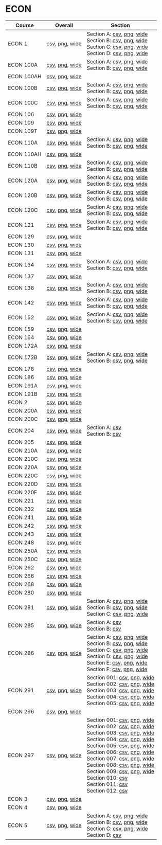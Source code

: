# ECON

| Course | Overall | Section |
| ------ | ------- | ------- |
| ECON 1 | [csv](https://github.com/UCSD-Historical-Enrollment-Data/2024Fall/blob/main/overall/ECON%201.csv), [png](https://raw.githubusercontent.com/UCSD-Historical-Enrollment-Data/2024Fall/main/plot_overall/ECON%201.png), [wide](https://raw.githubusercontent.com/UCSD-Historical-Enrollment-Data/2024Fall/main/plot_overall_wide/ECON%201.png) | Section A: [csv](https://github.com/UCSD-Historical-Enrollment-Data/2024Fall/blob/main/section/ECON%201_A.csv), [png](https://raw.githubusercontent.com/UCSD-Historical-Enrollment-Data/2024Fall/main/plot_section/ECON%201_A.png), [wide](https://raw.githubusercontent.com/UCSD-Historical-Enrollment-Data/2024Fall/main/plot_section_wide/ECON%201_A.png)<br>Section B: [csv](https://github.com/UCSD-Historical-Enrollment-Data/2024Fall/blob/main/section/ECON%201_B.csv), [png](https://raw.githubusercontent.com/UCSD-Historical-Enrollment-Data/2024Fall/main/plot_section/ECON%201_B.png), [wide](https://raw.githubusercontent.com/UCSD-Historical-Enrollment-Data/2024Fall/main/plot_section_wide/ECON%201_B.png)<br>Section C: [csv](https://github.com/UCSD-Historical-Enrollment-Data/2024Fall/blob/main/section/ECON%201_C.csv), [png](https://raw.githubusercontent.com/UCSD-Historical-Enrollment-Data/2024Fall/main/plot_section/ECON%201_C.png), [wide](https://raw.githubusercontent.com/UCSD-Historical-Enrollment-Data/2024Fall/main/plot_section_wide/ECON%201_C.png)<br>Section D: [csv](https://github.com/UCSD-Historical-Enrollment-Data/2024Fall/blob/main/section/ECON%201_D.csv), [png](https://raw.githubusercontent.com/UCSD-Historical-Enrollment-Data/2024Fall/main/plot_section/ECON%201_D.png), [wide](https://raw.githubusercontent.com/UCSD-Historical-Enrollment-Data/2024Fall/main/plot_section_wide/ECON%201_D.png) |
| ECON 100A | [csv](https://github.com/UCSD-Historical-Enrollment-Data/2024Fall/blob/main/overall/ECON%20100A.csv), [png](https://raw.githubusercontent.com/UCSD-Historical-Enrollment-Data/2024Fall/main/plot_overall/ECON%20100A.png), [wide](https://raw.githubusercontent.com/UCSD-Historical-Enrollment-Data/2024Fall/main/plot_overall_wide/ECON%20100A.png) | Section A: [csv](https://github.com/UCSD-Historical-Enrollment-Data/2024Fall/blob/main/section/ECON%20100A_A.csv), [png](https://raw.githubusercontent.com/UCSD-Historical-Enrollment-Data/2024Fall/main/plot_section/ECON%20100A_A.png), [wide](https://raw.githubusercontent.com/UCSD-Historical-Enrollment-Data/2024Fall/main/plot_section_wide/ECON%20100A_A.png)<br>Section B: [csv](https://github.com/UCSD-Historical-Enrollment-Data/2024Fall/blob/main/section/ECON%20100A_B.csv), [png](https://raw.githubusercontent.com/UCSD-Historical-Enrollment-Data/2024Fall/main/plot_section/ECON%20100A_B.png), [wide](https://raw.githubusercontent.com/UCSD-Historical-Enrollment-Data/2024Fall/main/plot_section_wide/ECON%20100A_B.png) |
| ECON 100AH | [csv](https://github.com/UCSD-Historical-Enrollment-Data/2024Fall/blob/main/overall/ECON%20100AH.csv), [png](https://raw.githubusercontent.com/UCSD-Historical-Enrollment-Data/2024Fall/main/plot_overall/ECON%20100AH.png), [wide](https://raw.githubusercontent.com/UCSD-Historical-Enrollment-Data/2024Fall/main/plot_overall_wide/ECON%20100AH.png) |  |
| ECON 100B | [csv](https://github.com/UCSD-Historical-Enrollment-Data/2024Fall/blob/main/overall/ECON%20100B.csv), [png](https://raw.githubusercontent.com/UCSD-Historical-Enrollment-Data/2024Fall/main/plot_overall/ECON%20100B.png), [wide](https://raw.githubusercontent.com/UCSD-Historical-Enrollment-Data/2024Fall/main/plot_overall_wide/ECON%20100B.png) | Section A: [csv](https://github.com/UCSD-Historical-Enrollment-Data/2024Fall/blob/main/section/ECON%20100B_A.csv), [png](https://raw.githubusercontent.com/UCSD-Historical-Enrollment-Data/2024Fall/main/plot_section/ECON%20100B_A.png), [wide](https://raw.githubusercontent.com/UCSD-Historical-Enrollment-Data/2024Fall/main/plot_section_wide/ECON%20100B_A.png)<br>Section B: [csv](https://github.com/UCSD-Historical-Enrollment-Data/2024Fall/blob/main/section/ECON%20100B_B.csv), [png](https://raw.githubusercontent.com/UCSD-Historical-Enrollment-Data/2024Fall/main/plot_section/ECON%20100B_B.png), [wide](https://raw.githubusercontent.com/UCSD-Historical-Enrollment-Data/2024Fall/main/plot_section_wide/ECON%20100B_B.png) |
| ECON 100C | [csv](https://github.com/UCSD-Historical-Enrollment-Data/2024Fall/blob/main/overall/ECON%20100C.csv), [png](https://raw.githubusercontent.com/UCSD-Historical-Enrollment-Data/2024Fall/main/plot_overall/ECON%20100C.png), [wide](https://raw.githubusercontent.com/UCSD-Historical-Enrollment-Data/2024Fall/main/plot_overall_wide/ECON%20100C.png) | Section A: [csv](https://github.com/UCSD-Historical-Enrollment-Data/2024Fall/blob/main/section/ECON%20100C_A.csv), [png](https://raw.githubusercontent.com/UCSD-Historical-Enrollment-Data/2024Fall/main/plot_section/ECON%20100C_A.png), [wide](https://raw.githubusercontent.com/UCSD-Historical-Enrollment-Data/2024Fall/main/plot_section_wide/ECON%20100C_A.png)<br>Section B: [csv](https://github.com/UCSD-Historical-Enrollment-Data/2024Fall/blob/main/section/ECON%20100C_B.csv), [png](https://raw.githubusercontent.com/UCSD-Historical-Enrollment-Data/2024Fall/main/plot_section/ECON%20100C_B.png), [wide](https://raw.githubusercontent.com/UCSD-Historical-Enrollment-Data/2024Fall/main/plot_section_wide/ECON%20100C_B.png) |
| ECON 106 | [csv](https://github.com/UCSD-Historical-Enrollment-Data/2024Fall/blob/main/overall/ECON%20106.csv), [png](https://raw.githubusercontent.com/UCSD-Historical-Enrollment-Data/2024Fall/main/plot_overall/ECON%20106.png), [wide](https://raw.githubusercontent.com/UCSD-Historical-Enrollment-Data/2024Fall/main/plot_overall_wide/ECON%20106.png) |  |
| ECON 109 | [csv](https://github.com/UCSD-Historical-Enrollment-Data/2024Fall/blob/main/overall/ECON%20109.csv), [png](https://raw.githubusercontent.com/UCSD-Historical-Enrollment-Data/2024Fall/main/plot_overall/ECON%20109.png), [wide](https://raw.githubusercontent.com/UCSD-Historical-Enrollment-Data/2024Fall/main/plot_overall_wide/ECON%20109.png) |  |
| ECON 109T | [csv](https://github.com/UCSD-Historical-Enrollment-Data/2024Fall/blob/main/overall/ECON%20109T.csv), [png](https://raw.githubusercontent.com/UCSD-Historical-Enrollment-Data/2024Fall/main/plot_overall/ECON%20109T.png), [wide](https://raw.githubusercontent.com/UCSD-Historical-Enrollment-Data/2024Fall/main/plot_overall_wide/ECON%20109T.png) |  |
| ECON 110A | [csv](https://github.com/UCSD-Historical-Enrollment-Data/2024Fall/blob/main/overall/ECON%20110A.csv), [png](https://raw.githubusercontent.com/UCSD-Historical-Enrollment-Data/2024Fall/main/plot_overall/ECON%20110A.png), [wide](https://raw.githubusercontent.com/UCSD-Historical-Enrollment-Data/2024Fall/main/plot_overall_wide/ECON%20110A.png) | Section A: [csv](https://github.com/UCSD-Historical-Enrollment-Data/2024Fall/blob/main/section/ECON%20110A_A.csv), [png](https://raw.githubusercontent.com/UCSD-Historical-Enrollment-Data/2024Fall/main/plot_section/ECON%20110A_A.png), [wide](https://raw.githubusercontent.com/UCSD-Historical-Enrollment-Data/2024Fall/main/plot_section_wide/ECON%20110A_A.png)<br>Section B: [csv](https://github.com/UCSD-Historical-Enrollment-Data/2024Fall/blob/main/section/ECON%20110A_B.csv), [png](https://raw.githubusercontent.com/UCSD-Historical-Enrollment-Data/2024Fall/main/plot_section/ECON%20110A_B.png), [wide](https://raw.githubusercontent.com/UCSD-Historical-Enrollment-Data/2024Fall/main/plot_section_wide/ECON%20110A_B.png) |
| ECON 110AH | [csv](https://github.com/UCSD-Historical-Enrollment-Data/2024Fall/blob/main/overall/ECON%20110AH.csv), [png](https://raw.githubusercontent.com/UCSD-Historical-Enrollment-Data/2024Fall/main/plot_overall/ECON%20110AH.png), [wide](https://raw.githubusercontent.com/UCSD-Historical-Enrollment-Data/2024Fall/main/plot_overall_wide/ECON%20110AH.png) |  |
| ECON 110B | [csv](https://github.com/UCSD-Historical-Enrollment-Data/2024Fall/blob/main/overall/ECON%20110B.csv), [png](https://raw.githubusercontent.com/UCSD-Historical-Enrollment-Data/2024Fall/main/plot_overall/ECON%20110B.png), [wide](https://raw.githubusercontent.com/UCSD-Historical-Enrollment-Data/2024Fall/main/plot_overall_wide/ECON%20110B.png) | Section A: [csv](https://github.com/UCSD-Historical-Enrollment-Data/2024Fall/blob/main/section/ECON%20110B_A.csv), [png](https://raw.githubusercontent.com/UCSD-Historical-Enrollment-Data/2024Fall/main/plot_section/ECON%20110B_A.png), [wide](https://raw.githubusercontent.com/UCSD-Historical-Enrollment-Data/2024Fall/main/plot_section_wide/ECON%20110B_A.png)<br>Section B: [csv](https://github.com/UCSD-Historical-Enrollment-Data/2024Fall/blob/main/section/ECON%20110B_B.csv), [png](https://raw.githubusercontent.com/UCSD-Historical-Enrollment-Data/2024Fall/main/plot_section/ECON%20110B_B.png), [wide](https://raw.githubusercontent.com/UCSD-Historical-Enrollment-Data/2024Fall/main/plot_section_wide/ECON%20110B_B.png) |
| ECON 120A | [csv](https://github.com/UCSD-Historical-Enrollment-Data/2024Fall/blob/main/overall/ECON%20120A.csv), [png](https://raw.githubusercontent.com/UCSD-Historical-Enrollment-Data/2024Fall/main/plot_overall/ECON%20120A.png), [wide](https://raw.githubusercontent.com/UCSD-Historical-Enrollment-Data/2024Fall/main/plot_overall_wide/ECON%20120A.png) | Section A: [csv](https://github.com/UCSD-Historical-Enrollment-Data/2024Fall/blob/main/section/ECON%20120A_A.csv), [png](https://raw.githubusercontent.com/UCSD-Historical-Enrollment-Data/2024Fall/main/plot_section/ECON%20120A_A.png), [wide](https://raw.githubusercontent.com/UCSD-Historical-Enrollment-Data/2024Fall/main/plot_section_wide/ECON%20120A_A.png)<br>Section B: [csv](https://github.com/UCSD-Historical-Enrollment-Data/2024Fall/blob/main/section/ECON%20120A_B.csv), [png](https://raw.githubusercontent.com/UCSD-Historical-Enrollment-Data/2024Fall/main/plot_section/ECON%20120A_B.png), [wide](https://raw.githubusercontent.com/UCSD-Historical-Enrollment-Data/2024Fall/main/plot_section_wide/ECON%20120A_B.png) |
| ECON 120B | [csv](https://github.com/UCSD-Historical-Enrollment-Data/2024Fall/blob/main/overall/ECON%20120B.csv), [png](https://raw.githubusercontent.com/UCSD-Historical-Enrollment-Data/2024Fall/main/plot_overall/ECON%20120B.png), [wide](https://raw.githubusercontent.com/UCSD-Historical-Enrollment-Data/2024Fall/main/plot_overall_wide/ECON%20120B.png) | Section A: [csv](https://github.com/UCSD-Historical-Enrollment-Data/2024Fall/blob/main/section/ECON%20120B_A.csv), [png](https://raw.githubusercontent.com/UCSD-Historical-Enrollment-Data/2024Fall/main/plot_section/ECON%20120B_A.png), [wide](https://raw.githubusercontent.com/UCSD-Historical-Enrollment-Data/2024Fall/main/plot_section_wide/ECON%20120B_A.png)<br>Section B: [csv](https://github.com/UCSD-Historical-Enrollment-Data/2024Fall/blob/main/section/ECON%20120B_B.csv), [png](https://raw.githubusercontent.com/UCSD-Historical-Enrollment-Data/2024Fall/main/plot_section/ECON%20120B_B.png), [wide](https://raw.githubusercontent.com/UCSD-Historical-Enrollment-Data/2024Fall/main/plot_section_wide/ECON%20120B_B.png) |
| ECON 120C | [csv](https://github.com/UCSD-Historical-Enrollment-Data/2024Fall/blob/main/overall/ECON%20120C.csv), [png](https://raw.githubusercontent.com/UCSD-Historical-Enrollment-Data/2024Fall/main/plot_overall/ECON%20120C.png), [wide](https://raw.githubusercontent.com/UCSD-Historical-Enrollment-Data/2024Fall/main/plot_overall_wide/ECON%20120C.png) | Section A: [csv](https://github.com/UCSD-Historical-Enrollment-Data/2024Fall/blob/main/section/ECON%20120C_A.csv), [png](https://raw.githubusercontent.com/UCSD-Historical-Enrollment-Data/2024Fall/main/plot_section/ECON%20120C_A.png), [wide](https://raw.githubusercontent.com/UCSD-Historical-Enrollment-Data/2024Fall/main/plot_section_wide/ECON%20120C_A.png)<br>Section B: [csv](https://github.com/UCSD-Historical-Enrollment-Data/2024Fall/blob/main/section/ECON%20120C_B.csv), [png](https://raw.githubusercontent.com/UCSD-Historical-Enrollment-Data/2024Fall/main/plot_section/ECON%20120C_B.png), [wide](https://raw.githubusercontent.com/UCSD-Historical-Enrollment-Data/2024Fall/main/plot_section_wide/ECON%20120C_B.png) |
| ECON 121 | [csv](https://github.com/UCSD-Historical-Enrollment-Data/2024Fall/blob/main/overall/ECON%20121.csv), [png](https://raw.githubusercontent.com/UCSD-Historical-Enrollment-Data/2024Fall/main/plot_overall/ECON%20121.png), [wide](https://raw.githubusercontent.com/UCSD-Historical-Enrollment-Data/2024Fall/main/plot_overall_wide/ECON%20121.png) | Section A: [csv](https://github.com/UCSD-Historical-Enrollment-Data/2024Fall/blob/main/section/ECON%20121_A.csv), [png](https://raw.githubusercontent.com/UCSD-Historical-Enrollment-Data/2024Fall/main/plot_section/ECON%20121_A.png), [wide](https://raw.githubusercontent.com/UCSD-Historical-Enrollment-Data/2024Fall/main/plot_section_wide/ECON%20121_A.png)<br>Section B: [csv](https://github.com/UCSD-Historical-Enrollment-Data/2024Fall/blob/main/section/ECON%20121_B.csv), [png](https://raw.githubusercontent.com/UCSD-Historical-Enrollment-Data/2024Fall/main/plot_section/ECON%20121_B.png), [wide](https://raw.githubusercontent.com/UCSD-Historical-Enrollment-Data/2024Fall/main/plot_section_wide/ECON%20121_B.png) |
| ECON 129 | [csv](https://github.com/UCSD-Historical-Enrollment-Data/2024Fall/blob/main/overall/ECON%20129.csv), [png](https://raw.githubusercontent.com/UCSD-Historical-Enrollment-Data/2024Fall/main/plot_overall/ECON%20129.png), [wide](https://raw.githubusercontent.com/UCSD-Historical-Enrollment-Data/2024Fall/main/plot_overall_wide/ECON%20129.png) |  |
| ECON 130 | [csv](https://github.com/UCSD-Historical-Enrollment-Data/2024Fall/blob/main/overall/ECON%20130.csv), [png](https://raw.githubusercontent.com/UCSD-Historical-Enrollment-Data/2024Fall/main/plot_overall/ECON%20130.png), [wide](https://raw.githubusercontent.com/UCSD-Historical-Enrollment-Data/2024Fall/main/plot_overall_wide/ECON%20130.png) |  |
| ECON 131 | [csv](https://github.com/UCSD-Historical-Enrollment-Data/2024Fall/blob/main/overall/ECON%20131.csv), [png](https://raw.githubusercontent.com/UCSD-Historical-Enrollment-Data/2024Fall/main/plot_overall/ECON%20131.png), [wide](https://raw.githubusercontent.com/UCSD-Historical-Enrollment-Data/2024Fall/main/plot_overall_wide/ECON%20131.png) |  |
| ECON 134 | [csv](https://github.com/UCSD-Historical-Enrollment-Data/2024Fall/blob/main/overall/ECON%20134.csv), [png](https://raw.githubusercontent.com/UCSD-Historical-Enrollment-Data/2024Fall/main/plot_overall/ECON%20134.png), [wide](https://raw.githubusercontent.com/UCSD-Historical-Enrollment-Data/2024Fall/main/plot_overall_wide/ECON%20134.png) | Section A: [csv](https://github.com/UCSD-Historical-Enrollment-Data/2024Fall/blob/main/section/ECON%20134_A.csv), [png](https://raw.githubusercontent.com/UCSD-Historical-Enrollment-Data/2024Fall/main/plot_section/ECON%20134_A.png), [wide](https://raw.githubusercontent.com/UCSD-Historical-Enrollment-Data/2024Fall/main/plot_section_wide/ECON%20134_A.png)<br>Section B: [csv](https://github.com/UCSD-Historical-Enrollment-Data/2024Fall/blob/main/section/ECON%20134_B.csv), [png](https://raw.githubusercontent.com/UCSD-Historical-Enrollment-Data/2024Fall/main/plot_section/ECON%20134_B.png), [wide](https://raw.githubusercontent.com/UCSD-Historical-Enrollment-Data/2024Fall/main/plot_section_wide/ECON%20134_B.png) |
| ECON 137 | [csv](https://github.com/UCSD-Historical-Enrollment-Data/2024Fall/blob/main/overall/ECON%20137.csv), [png](https://raw.githubusercontent.com/UCSD-Historical-Enrollment-Data/2024Fall/main/plot_overall/ECON%20137.png), [wide](https://raw.githubusercontent.com/UCSD-Historical-Enrollment-Data/2024Fall/main/plot_overall_wide/ECON%20137.png) |  |
| ECON 138 | [csv](https://github.com/UCSD-Historical-Enrollment-Data/2024Fall/blob/main/overall/ECON%20138.csv), [png](https://raw.githubusercontent.com/UCSD-Historical-Enrollment-Data/2024Fall/main/plot_overall/ECON%20138.png), [wide](https://raw.githubusercontent.com/UCSD-Historical-Enrollment-Data/2024Fall/main/plot_overall_wide/ECON%20138.png) | Section A: [csv](https://github.com/UCSD-Historical-Enrollment-Data/2024Fall/blob/main/section/ECON%20138_A.csv), [png](https://raw.githubusercontent.com/UCSD-Historical-Enrollment-Data/2024Fall/main/plot_section/ECON%20138_A.png), [wide](https://raw.githubusercontent.com/UCSD-Historical-Enrollment-Data/2024Fall/main/plot_section_wide/ECON%20138_A.png)<br>Section B: [csv](https://github.com/UCSD-Historical-Enrollment-Data/2024Fall/blob/main/section/ECON%20138_B.csv), [png](https://raw.githubusercontent.com/UCSD-Historical-Enrollment-Data/2024Fall/main/plot_section/ECON%20138_B.png), [wide](https://raw.githubusercontent.com/UCSD-Historical-Enrollment-Data/2024Fall/main/plot_section_wide/ECON%20138_B.png) |
| ECON 142 | [csv](https://github.com/UCSD-Historical-Enrollment-Data/2024Fall/blob/main/overall/ECON%20142.csv), [png](https://raw.githubusercontent.com/UCSD-Historical-Enrollment-Data/2024Fall/main/plot_overall/ECON%20142.png), [wide](https://raw.githubusercontent.com/UCSD-Historical-Enrollment-Data/2024Fall/main/plot_overall_wide/ECON%20142.png) | Section A: [csv](https://github.com/UCSD-Historical-Enrollment-Data/2024Fall/blob/main/section/ECON%20142_A.csv), [png](https://raw.githubusercontent.com/UCSD-Historical-Enrollment-Data/2024Fall/main/plot_section/ECON%20142_A.png), [wide](https://raw.githubusercontent.com/UCSD-Historical-Enrollment-Data/2024Fall/main/plot_section_wide/ECON%20142_A.png)<br>Section B: [csv](https://github.com/UCSD-Historical-Enrollment-Data/2024Fall/blob/main/section/ECON%20142_B.csv), [png](https://raw.githubusercontent.com/UCSD-Historical-Enrollment-Data/2024Fall/main/plot_section/ECON%20142_B.png), [wide](https://raw.githubusercontent.com/UCSD-Historical-Enrollment-Data/2024Fall/main/plot_section_wide/ECON%20142_B.png) |
| ECON 152 | [csv](https://github.com/UCSD-Historical-Enrollment-Data/2024Fall/blob/main/overall/ECON%20152.csv), [png](https://raw.githubusercontent.com/UCSD-Historical-Enrollment-Data/2024Fall/main/plot_overall/ECON%20152.png), [wide](https://raw.githubusercontent.com/UCSD-Historical-Enrollment-Data/2024Fall/main/plot_overall_wide/ECON%20152.png) | Section A: [csv](https://github.com/UCSD-Historical-Enrollment-Data/2024Fall/blob/main/section/ECON%20152_A.csv), [png](https://raw.githubusercontent.com/UCSD-Historical-Enrollment-Data/2024Fall/main/plot_section/ECON%20152_A.png), [wide](https://raw.githubusercontent.com/UCSD-Historical-Enrollment-Data/2024Fall/main/plot_section_wide/ECON%20152_A.png)<br>Section B: [csv](https://github.com/UCSD-Historical-Enrollment-Data/2024Fall/blob/main/section/ECON%20152_B.csv), [png](https://raw.githubusercontent.com/UCSD-Historical-Enrollment-Data/2024Fall/main/plot_section/ECON%20152_B.png), [wide](https://raw.githubusercontent.com/UCSD-Historical-Enrollment-Data/2024Fall/main/plot_section_wide/ECON%20152_B.png) |
| ECON 159 | [csv](https://github.com/UCSD-Historical-Enrollment-Data/2024Fall/blob/main/overall/ECON%20159.csv), [png](https://raw.githubusercontent.com/UCSD-Historical-Enrollment-Data/2024Fall/main/plot_overall/ECON%20159.png), [wide](https://raw.githubusercontent.com/UCSD-Historical-Enrollment-Data/2024Fall/main/plot_overall_wide/ECON%20159.png) |  |
| ECON 164 | [csv](https://github.com/UCSD-Historical-Enrollment-Data/2024Fall/blob/main/overall/ECON%20164.csv), [png](https://raw.githubusercontent.com/UCSD-Historical-Enrollment-Data/2024Fall/main/plot_overall/ECON%20164.png), [wide](https://raw.githubusercontent.com/UCSD-Historical-Enrollment-Data/2024Fall/main/plot_overall_wide/ECON%20164.png) |  |
| ECON 172A | [csv](https://github.com/UCSD-Historical-Enrollment-Data/2024Fall/blob/main/overall/ECON%20172A.csv), [png](https://raw.githubusercontent.com/UCSD-Historical-Enrollment-Data/2024Fall/main/plot_overall/ECON%20172A.png), [wide](https://raw.githubusercontent.com/UCSD-Historical-Enrollment-Data/2024Fall/main/plot_overall_wide/ECON%20172A.png) |  |
| ECON 172B | [csv](https://github.com/UCSD-Historical-Enrollment-Data/2024Fall/blob/main/overall/ECON%20172B.csv), [png](https://raw.githubusercontent.com/UCSD-Historical-Enrollment-Data/2024Fall/main/plot_overall/ECON%20172B.png), [wide](https://raw.githubusercontent.com/UCSD-Historical-Enrollment-Data/2024Fall/main/plot_overall_wide/ECON%20172B.png) | Section A: [csv](https://github.com/UCSD-Historical-Enrollment-Data/2024Fall/blob/main/section/ECON%20172B_A.csv), [png](https://raw.githubusercontent.com/UCSD-Historical-Enrollment-Data/2024Fall/main/plot_section/ECON%20172B_A.png), [wide](https://raw.githubusercontent.com/UCSD-Historical-Enrollment-Data/2024Fall/main/plot_section_wide/ECON%20172B_A.png)<br>Section B: [csv](https://github.com/UCSD-Historical-Enrollment-Data/2024Fall/blob/main/section/ECON%20172B_B.csv), [png](https://raw.githubusercontent.com/UCSD-Historical-Enrollment-Data/2024Fall/main/plot_section/ECON%20172B_B.png), [wide](https://raw.githubusercontent.com/UCSD-Historical-Enrollment-Data/2024Fall/main/plot_section_wide/ECON%20172B_B.png) |
| ECON 178 | [csv](https://github.com/UCSD-Historical-Enrollment-Data/2024Fall/blob/main/overall/ECON%20178.csv), [png](https://raw.githubusercontent.com/UCSD-Historical-Enrollment-Data/2024Fall/main/plot_overall/ECON%20178.png), [wide](https://raw.githubusercontent.com/UCSD-Historical-Enrollment-Data/2024Fall/main/plot_overall_wide/ECON%20178.png) |  |
| ECON 186 | [csv](https://github.com/UCSD-Historical-Enrollment-Data/2024Fall/blob/main/overall/ECON%20186.csv), [png](https://raw.githubusercontent.com/UCSD-Historical-Enrollment-Data/2024Fall/main/plot_overall/ECON%20186.png), [wide](https://raw.githubusercontent.com/UCSD-Historical-Enrollment-Data/2024Fall/main/plot_overall_wide/ECON%20186.png) |  |
| ECON 191A | [csv](https://github.com/UCSD-Historical-Enrollment-Data/2024Fall/blob/main/overall/ECON%20191A.csv), [png](https://raw.githubusercontent.com/UCSD-Historical-Enrollment-Data/2024Fall/main/plot_overall/ECON%20191A.png), [wide](https://raw.githubusercontent.com/UCSD-Historical-Enrollment-Data/2024Fall/main/plot_overall_wide/ECON%20191A.png) |  |
| ECON 191B | [csv](https://github.com/UCSD-Historical-Enrollment-Data/2024Fall/blob/main/overall/ECON%20191B.csv), [png](https://raw.githubusercontent.com/UCSD-Historical-Enrollment-Data/2024Fall/main/plot_overall/ECON%20191B.png), [wide](https://raw.githubusercontent.com/UCSD-Historical-Enrollment-Data/2024Fall/main/plot_overall_wide/ECON%20191B.png) |  |
| ECON 2 | [csv](https://github.com/UCSD-Historical-Enrollment-Data/2024Fall/blob/main/overall/ECON%202.csv), [png](https://raw.githubusercontent.com/UCSD-Historical-Enrollment-Data/2024Fall/main/plot_overall/ECON%202.png), [wide](https://raw.githubusercontent.com/UCSD-Historical-Enrollment-Data/2024Fall/main/plot_overall_wide/ECON%202.png) |  |
| ECON 200A | [csv](https://github.com/UCSD-Historical-Enrollment-Data/2024Fall/blob/main/overall/ECON%20200A.csv), [png](https://raw.githubusercontent.com/UCSD-Historical-Enrollment-Data/2024Fall/main/plot_overall/ECON%20200A.png), [wide](https://raw.githubusercontent.com/UCSD-Historical-Enrollment-Data/2024Fall/main/plot_overall_wide/ECON%20200A.png) |  |
| ECON 200C | [csv](https://github.com/UCSD-Historical-Enrollment-Data/2024Fall/blob/main/overall/ECON%20200C.csv), [png](https://raw.githubusercontent.com/UCSD-Historical-Enrollment-Data/2024Fall/main/plot_overall/ECON%20200C.png), [wide](https://raw.githubusercontent.com/UCSD-Historical-Enrollment-Data/2024Fall/main/plot_overall_wide/ECON%20200C.png) |  |
| ECON 204 | [csv](https://github.com/UCSD-Historical-Enrollment-Data/2024Fall/blob/main/overall/ECON%20204.csv), [png](https://raw.githubusercontent.com/UCSD-Historical-Enrollment-Data/2024Fall/main/plot_overall/ECON%20204.png), [wide](https://raw.githubusercontent.com/UCSD-Historical-Enrollment-Data/2024Fall/main/plot_overall_wide/ECON%20204.png) | Section A: [csv](https://github.com/UCSD-Historical-Enrollment-Data/2024Fall/blob/main/section/ECON%20204_A.csv)<br>Section B: [csv](https://github.com/UCSD-Historical-Enrollment-Data/2024Fall/blob/main/section/ECON%20204_B.csv) |
| ECON 205 | [csv](https://github.com/UCSD-Historical-Enrollment-Data/2024Fall/blob/main/overall/ECON%20205.csv), [png](https://raw.githubusercontent.com/UCSD-Historical-Enrollment-Data/2024Fall/main/plot_overall/ECON%20205.png), [wide](https://raw.githubusercontent.com/UCSD-Historical-Enrollment-Data/2024Fall/main/plot_overall_wide/ECON%20205.png) |  |
| ECON 210A | [csv](https://github.com/UCSD-Historical-Enrollment-Data/2024Fall/blob/main/overall/ECON%20210A.csv), [png](https://raw.githubusercontent.com/UCSD-Historical-Enrollment-Data/2024Fall/main/plot_overall/ECON%20210A.png), [wide](https://raw.githubusercontent.com/UCSD-Historical-Enrollment-Data/2024Fall/main/plot_overall_wide/ECON%20210A.png) |  |
| ECON 210C | [csv](https://github.com/UCSD-Historical-Enrollment-Data/2024Fall/blob/main/overall/ECON%20210C.csv), [png](https://raw.githubusercontent.com/UCSD-Historical-Enrollment-Data/2024Fall/main/plot_overall/ECON%20210C.png), [wide](https://raw.githubusercontent.com/UCSD-Historical-Enrollment-Data/2024Fall/main/plot_overall_wide/ECON%20210C.png) |  |
| ECON 220A | [csv](https://github.com/UCSD-Historical-Enrollment-Data/2024Fall/blob/main/overall/ECON%20220A.csv), [png](https://raw.githubusercontent.com/UCSD-Historical-Enrollment-Data/2024Fall/main/plot_overall/ECON%20220A.png), [wide](https://raw.githubusercontent.com/UCSD-Historical-Enrollment-Data/2024Fall/main/plot_overall_wide/ECON%20220A.png) |  |
| ECON 220C | [csv](https://github.com/UCSD-Historical-Enrollment-Data/2024Fall/blob/main/overall/ECON%20220C.csv), [png](https://raw.githubusercontent.com/UCSD-Historical-Enrollment-Data/2024Fall/main/plot_overall/ECON%20220C.png), [wide](https://raw.githubusercontent.com/UCSD-Historical-Enrollment-Data/2024Fall/main/plot_overall_wide/ECON%20220C.png) |  |
| ECON 220D | [csv](https://github.com/UCSD-Historical-Enrollment-Data/2024Fall/blob/main/overall/ECON%20220D.csv), [png](https://raw.githubusercontent.com/UCSD-Historical-Enrollment-Data/2024Fall/main/plot_overall/ECON%20220D.png), [wide](https://raw.githubusercontent.com/UCSD-Historical-Enrollment-Data/2024Fall/main/plot_overall_wide/ECON%20220D.png) |  |
| ECON 220F | [csv](https://github.com/UCSD-Historical-Enrollment-Data/2024Fall/blob/main/overall/ECON%20220F.csv), [png](https://raw.githubusercontent.com/UCSD-Historical-Enrollment-Data/2024Fall/main/plot_overall/ECON%20220F.png), [wide](https://raw.githubusercontent.com/UCSD-Historical-Enrollment-Data/2024Fall/main/plot_overall_wide/ECON%20220F.png) |  |
| ECON 221 | [csv](https://github.com/UCSD-Historical-Enrollment-Data/2024Fall/blob/main/overall/ECON%20221.csv), [png](https://raw.githubusercontent.com/UCSD-Historical-Enrollment-Data/2024Fall/main/plot_overall/ECON%20221.png), [wide](https://raw.githubusercontent.com/UCSD-Historical-Enrollment-Data/2024Fall/main/plot_overall_wide/ECON%20221.png) |  |
| ECON 232 | [csv](https://github.com/UCSD-Historical-Enrollment-Data/2024Fall/blob/main/overall/ECON%20232.csv), [png](https://raw.githubusercontent.com/UCSD-Historical-Enrollment-Data/2024Fall/main/plot_overall/ECON%20232.png), [wide](https://raw.githubusercontent.com/UCSD-Historical-Enrollment-Data/2024Fall/main/plot_overall_wide/ECON%20232.png) |  |
| ECON 241 | [csv](https://github.com/UCSD-Historical-Enrollment-Data/2024Fall/blob/main/overall/ECON%20241.csv), [png](https://raw.githubusercontent.com/UCSD-Historical-Enrollment-Data/2024Fall/main/plot_overall/ECON%20241.png), [wide](https://raw.githubusercontent.com/UCSD-Historical-Enrollment-Data/2024Fall/main/plot_overall_wide/ECON%20241.png) |  |
| ECON 242 | [csv](https://github.com/UCSD-Historical-Enrollment-Data/2024Fall/blob/main/overall/ECON%20242.csv), [png](https://raw.githubusercontent.com/UCSD-Historical-Enrollment-Data/2024Fall/main/plot_overall/ECON%20242.png), [wide](https://raw.githubusercontent.com/UCSD-Historical-Enrollment-Data/2024Fall/main/plot_overall_wide/ECON%20242.png) |  |
| ECON 243 | [csv](https://github.com/UCSD-Historical-Enrollment-Data/2024Fall/blob/main/overall/ECON%20243.csv), [png](https://raw.githubusercontent.com/UCSD-Historical-Enrollment-Data/2024Fall/main/plot_overall/ECON%20243.png), [wide](https://raw.githubusercontent.com/UCSD-Historical-Enrollment-Data/2024Fall/main/plot_overall_wide/ECON%20243.png) |  |
| ECON 248 | [csv](https://github.com/UCSD-Historical-Enrollment-Data/2024Fall/blob/main/overall/ECON%20248.csv), [png](https://raw.githubusercontent.com/UCSD-Historical-Enrollment-Data/2024Fall/main/plot_overall/ECON%20248.png), [wide](https://raw.githubusercontent.com/UCSD-Historical-Enrollment-Data/2024Fall/main/plot_overall_wide/ECON%20248.png) |  |
| ECON 250A | [csv](https://github.com/UCSD-Historical-Enrollment-Data/2024Fall/blob/main/overall/ECON%20250A.csv), [png](https://raw.githubusercontent.com/UCSD-Historical-Enrollment-Data/2024Fall/main/plot_overall/ECON%20250A.png), [wide](https://raw.githubusercontent.com/UCSD-Historical-Enrollment-Data/2024Fall/main/plot_overall_wide/ECON%20250A.png) |  |
| ECON 250C | [csv](https://github.com/UCSD-Historical-Enrollment-Data/2024Fall/blob/main/overall/ECON%20250C.csv), [png](https://raw.githubusercontent.com/UCSD-Historical-Enrollment-Data/2024Fall/main/plot_overall/ECON%20250C.png), [wide](https://raw.githubusercontent.com/UCSD-Historical-Enrollment-Data/2024Fall/main/plot_overall_wide/ECON%20250C.png) |  |
| ECON 262 | [csv](https://github.com/UCSD-Historical-Enrollment-Data/2024Fall/blob/main/overall/ECON%20262.csv), [png](https://raw.githubusercontent.com/UCSD-Historical-Enrollment-Data/2024Fall/main/plot_overall/ECON%20262.png), [wide](https://raw.githubusercontent.com/UCSD-Historical-Enrollment-Data/2024Fall/main/plot_overall_wide/ECON%20262.png) |  |
| ECON 266 | [csv](https://github.com/UCSD-Historical-Enrollment-Data/2024Fall/blob/main/overall/ECON%20266.csv), [png](https://raw.githubusercontent.com/UCSD-Historical-Enrollment-Data/2024Fall/main/plot_overall/ECON%20266.png), [wide](https://raw.githubusercontent.com/UCSD-Historical-Enrollment-Data/2024Fall/main/plot_overall_wide/ECON%20266.png) |  |
| ECON 268 | [csv](https://github.com/UCSD-Historical-Enrollment-Data/2024Fall/blob/main/overall/ECON%20268.csv), [png](https://raw.githubusercontent.com/UCSD-Historical-Enrollment-Data/2024Fall/main/plot_overall/ECON%20268.png), [wide](https://raw.githubusercontent.com/UCSD-Historical-Enrollment-Data/2024Fall/main/plot_overall_wide/ECON%20268.png) |  |
| ECON 280 | [csv](https://github.com/UCSD-Historical-Enrollment-Data/2024Fall/blob/main/overall/ECON%20280.csv), [png](https://raw.githubusercontent.com/UCSD-Historical-Enrollment-Data/2024Fall/main/plot_overall/ECON%20280.png), [wide](https://raw.githubusercontent.com/UCSD-Historical-Enrollment-Data/2024Fall/main/plot_overall_wide/ECON%20280.png) |  |
| ECON 281 | [csv](https://github.com/UCSD-Historical-Enrollment-Data/2024Fall/blob/main/overall/ECON%20281.csv), [png](https://raw.githubusercontent.com/UCSD-Historical-Enrollment-Data/2024Fall/main/plot_overall/ECON%20281.png), [wide](https://raw.githubusercontent.com/UCSD-Historical-Enrollment-Data/2024Fall/main/plot_overall_wide/ECON%20281.png) | Section A: [csv](https://github.com/UCSD-Historical-Enrollment-Data/2024Fall/blob/main/section/ECON%20281_A.csv), [png](https://raw.githubusercontent.com/UCSD-Historical-Enrollment-Data/2024Fall/main/plot_section/ECON%20281_A.png), [wide](https://raw.githubusercontent.com/UCSD-Historical-Enrollment-Data/2024Fall/main/plot_section_wide/ECON%20281_A.png)<br>Section B: [csv](https://github.com/UCSD-Historical-Enrollment-Data/2024Fall/blob/main/section/ECON%20281_B.csv), [png](https://raw.githubusercontent.com/UCSD-Historical-Enrollment-Data/2024Fall/main/plot_section/ECON%20281_B.png), [wide](https://raw.githubusercontent.com/UCSD-Historical-Enrollment-Data/2024Fall/main/plot_section_wide/ECON%20281_B.png)<br>Section C: [csv](https://github.com/UCSD-Historical-Enrollment-Data/2024Fall/blob/main/section/ECON%20281_C.csv), [png](https://raw.githubusercontent.com/UCSD-Historical-Enrollment-Data/2024Fall/main/plot_section/ECON%20281_C.png), [wide](https://raw.githubusercontent.com/UCSD-Historical-Enrollment-Data/2024Fall/main/plot_section_wide/ECON%20281_C.png) |
| ECON 285 | [csv](https://github.com/UCSD-Historical-Enrollment-Data/2024Fall/blob/main/overall/ECON%20285.csv), [png](https://raw.githubusercontent.com/UCSD-Historical-Enrollment-Data/2024Fall/main/plot_overall/ECON%20285.png), [wide](https://raw.githubusercontent.com/UCSD-Historical-Enrollment-Data/2024Fall/main/plot_overall_wide/ECON%20285.png) | Section A: [csv](https://github.com/UCSD-Historical-Enrollment-Data/2024Fall/blob/main/section/ECON%20285_A.csv)<br>Section B: [csv](https://github.com/UCSD-Historical-Enrollment-Data/2024Fall/blob/main/section/ECON%20285_B.csv) |
| ECON 286 | [csv](https://github.com/UCSD-Historical-Enrollment-Data/2024Fall/blob/main/overall/ECON%20286.csv), [png](https://raw.githubusercontent.com/UCSD-Historical-Enrollment-Data/2024Fall/main/plot_overall/ECON%20286.png), [wide](https://raw.githubusercontent.com/UCSD-Historical-Enrollment-Data/2024Fall/main/plot_overall_wide/ECON%20286.png) | Section A: [csv](https://github.com/UCSD-Historical-Enrollment-Data/2024Fall/blob/main/section/ECON%20286_A.csv), [png](https://raw.githubusercontent.com/UCSD-Historical-Enrollment-Data/2024Fall/main/plot_section/ECON%20286_A.png), [wide](https://raw.githubusercontent.com/UCSD-Historical-Enrollment-Data/2024Fall/main/plot_section_wide/ECON%20286_A.png)<br>Section B: [csv](https://github.com/UCSD-Historical-Enrollment-Data/2024Fall/blob/main/section/ECON%20286_B.csv), [png](https://raw.githubusercontent.com/UCSD-Historical-Enrollment-Data/2024Fall/main/plot_section/ECON%20286_B.png), [wide](https://raw.githubusercontent.com/UCSD-Historical-Enrollment-Data/2024Fall/main/plot_section_wide/ECON%20286_B.png)<br>Section C: [csv](https://github.com/UCSD-Historical-Enrollment-Data/2024Fall/blob/main/section/ECON%20286_C.csv), [png](https://raw.githubusercontent.com/UCSD-Historical-Enrollment-Data/2024Fall/main/plot_section/ECON%20286_C.png), [wide](https://raw.githubusercontent.com/UCSD-Historical-Enrollment-Data/2024Fall/main/plot_section_wide/ECON%20286_C.png)<br>Section D: [csv](https://github.com/UCSD-Historical-Enrollment-Data/2024Fall/blob/main/section/ECON%20286_D.csv), [png](https://raw.githubusercontent.com/UCSD-Historical-Enrollment-Data/2024Fall/main/plot_section/ECON%20286_D.png), [wide](https://raw.githubusercontent.com/UCSD-Historical-Enrollment-Data/2024Fall/main/plot_section_wide/ECON%20286_D.png)<br>Section E: [csv](https://github.com/UCSD-Historical-Enrollment-Data/2024Fall/blob/main/section/ECON%20286_E.csv), [png](https://raw.githubusercontent.com/UCSD-Historical-Enrollment-Data/2024Fall/main/plot_section/ECON%20286_E.png), [wide](https://raw.githubusercontent.com/UCSD-Historical-Enrollment-Data/2024Fall/main/plot_section_wide/ECON%20286_E.png)<br>Section F: [csv](https://github.com/UCSD-Historical-Enrollment-Data/2024Fall/blob/main/section/ECON%20286_F.csv), [png](https://raw.githubusercontent.com/UCSD-Historical-Enrollment-Data/2024Fall/main/plot_section/ECON%20286_F.png), [wide](https://raw.githubusercontent.com/UCSD-Historical-Enrollment-Data/2024Fall/main/plot_section_wide/ECON%20286_F.png) |
| ECON 291 | [csv](https://github.com/UCSD-Historical-Enrollment-Data/2024Fall/blob/main/overall/ECON%20291.csv), [png](https://raw.githubusercontent.com/UCSD-Historical-Enrollment-Data/2024Fall/main/plot_overall/ECON%20291.png), [wide](https://raw.githubusercontent.com/UCSD-Historical-Enrollment-Data/2024Fall/main/plot_overall_wide/ECON%20291.png) | Section 001: [csv](https://github.com/UCSD-Historical-Enrollment-Data/2024Fall/blob/main/section/ECON%20291_001.csv), [png](https://raw.githubusercontent.com/UCSD-Historical-Enrollment-Data/2024Fall/main/plot_section/ECON%20291_001.png), [wide](https://raw.githubusercontent.com/UCSD-Historical-Enrollment-Data/2024Fall/main/plot_section_wide/ECON%20291_001.png)<br>Section 002: [csv](https://github.com/UCSD-Historical-Enrollment-Data/2024Fall/blob/main/section/ECON%20291_002.csv), [png](https://raw.githubusercontent.com/UCSD-Historical-Enrollment-Data/2024Fall/main/plot_section/ECON%20291_002.png), [wide](https://raw.githubusercontent.com/UCSD-Historical-Enrollment-Data/2024Fall/main/plot_section_wide/ECON%20291_002.png)<br>Section 003: [csv](https://github.com/UCSD-Historical-Enrollment-Data/2024Fall/blob/main/section/ECON%20291_003.csv), [png](https://raw.githubusercontent.com/UCSD-Historical-Enrollment-Data/2024Fall/main/plot_section/ECON%20291_003.png), [wide](https://raw.githubusercontent.com/UCSD-Historical-Enrollment-Data/2024Fall/main/plot_section_wide/ECON%20291_003.png)<br>Section 004: [csv](https://github.com/UCSD-Historical-Enrollment-Data/2024Fall/blob/main/section/ECON%20291_004.csv), [png](https://raw.githubusercontent.com/UCSD-Historical-Enrollment-Data/2024Fall/main/plot_section/ECON%20291_004.png), [wide](https://raw.githubusercontent.com/UCSD-Historical-Enrollment-Data/2024Fall/main/plot_section_wide/ECON%20291_004.png)<br>Section 005: [csv](https://github.com/UCSD-Historical-Enrollment-Data/2024Fall/blob/main/section/ECON%20291_005.csv), [png](https://raw.githubusercontent.com/UCSD-Historical-Enrollment-Data/2024Fall/main/plot_section/ECON%20291_005.png), [wide](https://raw.githubusercontent.com/UCSD-Historical-Enrollment-Data/2024Fall/main/plot_section_wide/ECON%20291_005.png) |
| ECON 296 | [csv](https://github.com/UCSD-Historical-Enrollment-Data/2024Fall/blob/main/overall/ECON%20296.csv), [png](https://raw.githubusercontent.com/UCSD-Historical-Enrollment-Data/2024Fall/main/plot_overall/ECON%20296.png), [wide](https://raw.githubusercontent.com/UCSD-Historical-Enrollment-Data/2024Fall/main/plot_overall_wide/ECON%20296.png) |  |
| ECON 297 | [csv](https://github.com/UCSD-Historical-Enrollment-Data/2024Fall/blob/main/overall/ECON%20297.csv), [png](https://raw.githubusercontent.com/UCSD-Historical-Enrollment-Data/2024Fall/main/plot_overall/ECON%20297.png), [wide](https://raw.githubusercontent.com/UCSD-Historical-Enrollment-Data/2024Fall/main/plot_overall_wide/ECON%20297.png) | Section 001: [csv](https://github.com/UCSD-Historical-Enrollment-Data/2024Fall/blob/main/section/ECON%20297_001.csv), [png](https://raw.githubusercontent.com/UCSD-Historical-Enrollment-Data/2024Fall/main/plot_section/ECON%20297_001.png), [wide](https://raw.githubusercontent.com/UCSD-Historical-Enrollment-Data/2024Fall/main/plot_section_wide/ECON%20297_001.png)<br>Section 002: [csv](https://github.com/UCSD-Historical-Enrollment-Data/2024Fall/blob/main/section/ECON%20297_002.csv), [png](https://raw.githubusercontent.com/UCSD-Historical-Enrollment-Data/2024Fall/main/plot_section/ECON%20297_002.png), [wide](https://raw.githubusercontent.com/UCSD-Historical-Enrollment-Data/2024Fall/main/plot_section_wide/ECON%20297_002.png)<br>Section 003: [csv](https://github.com/UCSD-Historical-Enrollment-Data/2024Fall/blob/main/section/ECON%20297_003.csv), [png](https://raw.githubusercontent.com/UCSD-Historical-Enrollment-Data/2024Fall/main/plot_section/ECON%20297_003.png), [wide](https://raw.githubusercontent.com/UCSD-Historical-Enrollment-Data/2024Fall/main/plot_section_wide/ECON%20297_003.png)<br>Section 004: [csv](https://github.com/UCSD-Historical-Enrollment-Data/2024Fall/blob/main/section/ECON%20297_004.csv), [png](https://raw.githubusercontent.com/UCSD-Historical-Enrollment-Data/2024Fall/main/plot_section/ECON%20297_004.png), [wide](https://raw.githubusercontent.com/UCSD-Historical-Enrollment-Data/2024Fall/main/plot_section_wide/ECON%20297_004.png)<br>Section 005: [csv](https://github.com/UCSD-Historical-Enrollment-Data/2024Fall/blob/main/section/ECON%20297_005.csv), [png](https://raw.githubusercontent.com/UCSD-Historical-Enrollment-Data/2024Fall/main/plot_section/ECON%20297_005.png), [wide](https://raw.githubusercontent.com/UCSD-Historical-Enrollment-Data/2024Fall/main/plot_section_wide/ECON%20297_005.png)<br>Section 006: [csv](https://github.com/UCSD-Historical-Enrollment-Data/2024Fall/blob/main/section/ECON%20297_006.csv), [png](https://raw.githubusercontent.com/UCSD-Historical-Enrollment-Data/2024Fall/main/plot_section/ECON%20297_006.png), [wide](https://raw.githubusercontent.com/UCSD-Historical-Enrollment-Data/2024Fall/main/plot_section_wide/ECON%20297_006.png)<br>Section 007: [csv](https://github.com/UCSD-Historical-Enrollment-Data/2024Fall/blob/main/section/ECON%20297_007.csv), [png](https://raw.githubusercontent.com/UCSD-Historical-Enrollment-Data/2024Fall/main/plot_section/ECON%20297_007.png), [wide](https://raw.githubusercontent.com/UCSD-Historical-Enrollment-Data/2024Fall/main/plot_section_wide/ECON%20297_007.png)<br>Section 008: [csv](https://github.com/UCSD-Historical-Enrollment-Data/2024Fall/blob/main/section/ECON%20297_008.csv), [png](https://raw.githubusercontent.com/UCSD-Historical-Enrollment-Data/2024Fall/main/plot_section/ECON%20297_008.png), [wide](https://raw.githubusercontent.com/UCSD-Historical-Enrollment-Data/2024Fall/main/plot_section_wide/ECON%20297_008.png)<br>Section 009: [csv](https://github.com/UCSD-Historical-Enrollment-Data/2024Fall/blob/main/section/ECON%20297_009.csv), [png](https://raw.githubusercontent.com/UCSD-Historical-Enrollment-Data/2024Fall/main/plot_section/ECON%20297_009.png), [wide](https://raw.githubusercontent.com/UCSD-Historical-Enrollment-Data/2024Fall/main/plot_section_wide/ECON%20297_009.png)<br>Section 010: [csv](https://github.com/UCSD-Historical-Enrollment-Data/2024Fall/blob/main/section/ECON%20297_010.csv)<br>Section 011: [csv](https://github.com/UCSD-Historical-Enrollment-Data/2024Fall/blob/main/section/ECON%20297_011.csv)<br>Section 012: [csv](https://github.com/UCSD-Historical-Enrollment-Data/2024Fall/blob/main/section/ECON%20297_012.csv) |
| ECON 3 | [csv](https://github.com/UCSD-Historical-Enrollment-Data/2024Fall/blob/main/overall/ECON%203.csv), [png](https://raw.githubusercontent.com/UCSD-Historical-Enrollment-Data/2024Fall/main/plot_overall/ECON%203.png), [wide](https://raw.githubusercontent.com/UCSD-Historical-Enrollment-Data/2024Fall/main/plot_overall_wide/ECON%203.png) |  |
| ECON 4 | [csv](https://github.com/UCSD-Historical-Enrollment-Data/2024Fall/blob/main/overall/ECON%204.csv), [png](https://raw.githubusercontent.com/UCSD-Historical-Enrollment-Data/2024Fall/main/plot_overall/ECON%204.png), [wide](https://raw.githubusercontent.com/UCSD-Historical-Enrollment-Data/2024Fall/main/plot_overall_wide/ECON%204.png) |  |
| ECON 5 | [csv](https://github.com/UCSD-Historical-Enrollment-Data/2024Fall/blob/main/overall/ECON%205.csv), [png](https://raw.githubusercontent.com/UCSD-Historical-Enrollment-Data/2024Fall/main/plot_overall/ECON%205.png), [wide](https://raw.githubusercontent.com/UCSD-Historical-Enrollment-Data/2024Fall/main/plot_overall_wide/ECON%205.png) | Section A: [csv](https://github.com/UCSD-Historical-Enrollment-Data/2024Fall/blob/main/section/ECON%205_A.csv), [png](https://raw.githubusercontent.com/UCSD-Historical-Enrollment-Data/2024Fall/main/plot_section/ECON%205_A.png), [wide](https://raw.githubusercontent.com/UCSD-Historical-Enrollment-Data/2024Fall/main/plot_section_wide/ECON%205_A.png)<br>Section B: [csv](https://github.com/UCSD-Historical-Enrollment-Data/2024Fall/blob/main/section/ECON%205_B.csv), [png](https://raw.githubusercontent.com/UCSD-Historical-Enrollment-Data/2024Fall/main/plot_section/ECON%205_B.png), [wide](https://raw.githubusercontent.com/UCSD-Historical-Enrollment-Data/2024Fall/main/plot_section_wide/ECON%205_B.png)<br>Section C: [csv](https://github.com/UCSD-Historical-Enrollment-Data/2024Fall/blob/main/section/ECON%205_C.csv), [png](https://raw.githubusercontent.com/UCSD-Historical-Enrollment-Data/2024Fall/main/plot_section/ECON%205_C.png), [wide](https://raw.githubusercontent.com/UCSD-Historical-Enrollment-Data/2024Fall/main/plot_section_wide/ECON%205_C.png)<br>Section D: [csv](https://github.com/UCSD-Historical-Enrollment-Data/2024Fall/blob/main/section/ECON%205_D.csv) |
